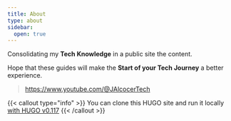```yaml
---
title: About
type: about
sidebar:
  open: true
---
```


Consolidating my **Tech Knowledge** in a public site the content.

Hope that these guides will make the **Start of your Tech Journey** a better experience.

> https://www.youtube.com/@JAlcocerTech




{{< callout type="info" >}}
You can clone this HUGO site and run it locally [with HUGO v0.117](https://jalcocert.github.io/JAlcocerT/using-hugo-as-website/)
{{< /callout >}}
